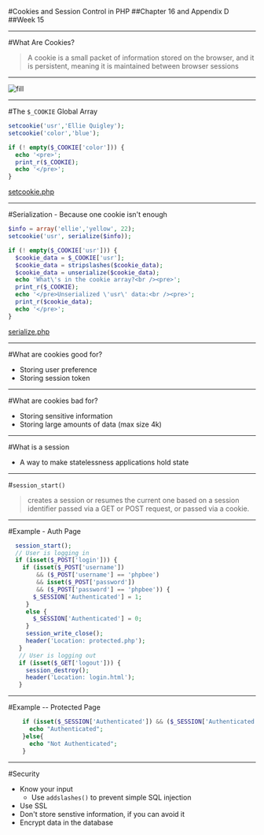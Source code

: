 #Cookies and Session Control in PHP
##Chapter 16 and Appendix D
##Week 15

---
#What Are Cookies?

> A cookie is a small packet of information stored on the browser, and it is persistent, meaning it is maintained between browser sessions

---
![fill](http://www.rottitude.com/wp-content/uploads/2013/11/cookie.jpg)

---
#The ```$_COOKIE``` Global Array

```php
setcookie('usr','Ellie Quigley');
setcookie('color','blue');

if (! empty($_COOKIE['color'])) {
  echo '<pre>';
  print_r($_COOKIE);
  echo '</pre>';
}
```

[setcookie.php](./samples/setcookie.php)

---
#Serialization - Because one cookie isn't enough

```php
$info = array('ellie','yellow', 22);
setcookie('usr', serialize($info));

if (! empty($_COOKIE['usr'])) {
  $cookie_data = $_COOKIE['usr'];
  $cookie_data = stripslashes($cookie_data);
  $cookie_data = unserialize($cookie_data);
  echo 'What\'s in the cookie array?<br /><pre>';
  print_r($_COOKIE);
  echo '</pre>Unserialized \'usr\' data:<br /><pre>';
  print_r($cookie_data);
  echo '</pre>';
}
```

[serialize.php](./samples/serialize.php)

---
#What are cookies good for?

* Storing user preference
* Storing session token

---
#What are cookies bad for?

* Storing sensitive information
* Storing large amounts of data (max size 4k)

---
#What is a session

* A way to make statelessness applications hold state

---
#```session_start()``` 

> creates a session or resumes the current one based on a session identifier passed via a GET or POST request, or passed via a cookie.

---
#Example - Auth Page
```php
  session_start();
  // User is logging in
  if (isset($_POST['login'])) {
    if (isset($_POST['username'])
        && ($_POST['username'] == 'phpbee')
        && isset($_POST['password'])
        && ($_POST['password'] == 'phpbee')) {
       $_SESSION['Authenticated'] = 1;
     }
     else {
       $_SESSION['Authenticated'] = 0;
     }
     session_write_close();
     header('Location: protected.php');
   }
   // User is logging out
   if (isset($_GET['logout'])) {
     session_destroy();
     header('Location: login.html');
   }
```

---
#Example -- Protected Page
```php
    if (isset($_SESSION['Authenticated']) && ($_SESSION['Authenticated'] == 1)) {
      echo "Authenticated";
    }else{
      echo "Not Authenticated";
    }
```

---
#Security

* Know your input
  * Use ```addslashes()``` to prevent simple SQL injection
* Use SSL
* Don't store senstive information, if you can avoid it
* Encrypt data in the database

